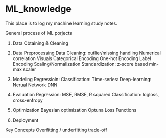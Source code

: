 # ML_knowledge

This place is to log my machine learning study notes.

General process of ML porjects
1. Data Obtaining & Cleaning


2. Data Preprocessing
    Data Cleaning: outlier/missing handling
    Numerical correlation Visuals
    Categorical Encoding
        One-hot Encoding
        Label Encoding
    Scaling/Normalization
        Standardization: z-score based
        min-max scaler


3. Modeling
    Regressioin:
    Classification:
    Time-series:
    Deep-learning:
        Nerual Network
        DNN


4. Evaluation
    Regression: MSE, RMSE, R squared
    Classification: logloss, cross-entropy


5. Optimization
    Bayesian optimization
    Optuna
    Loss Functions


6. Deployment


Key Concepts
Overfitting / underfitting trade-off
